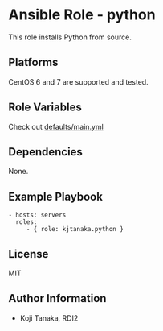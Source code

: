 # Ansible Role - python

This role installs Python from source.

## Platforms

CentOS 6 and 7 are supported and tested.

## Role Variables

Check out [defaults/main.yml](defaults/main.yml)

## Dependencies

None.

## Example Playbook

```
- hosts: servers
  roles:
     - { role: kjtanaka.python }
```

## License

MIT

## Author Information

- Koji Tanaka, RDI2
